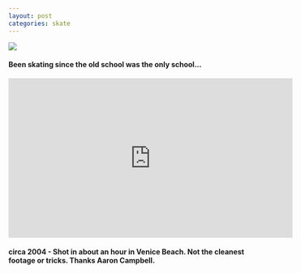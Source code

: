 ```yaml
---
layout: post
categories: skate
---
```

<img src="{{ site.baseurl }}/images/bw_hd_skateboard.jpg" class="fit image">

#### Been skating since the old school was the only school...

<iframe width="560" height="315" src="https://www.youtube.com/embed/iazhZ9uhPEA" frameborder="0" allowfullscreen></iframe>

#### circa 2004 - Shot in about an hour in Venice Beach.  Not the cleanest footage or tricks.  Thanks Aaron Campbell.


